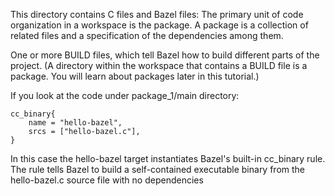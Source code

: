 This directory contains C files and Bazel files: The primary unit of code organization in a workspace is the package. A package is a collection of related files and a specification of the dependencies among them.

One or more BUILD files, which tell Bazel how to build different parts of the project. (A directory within the workspace that contains a BUILD file is a package. You will learn about packages later in this tutorial.)

If you look at the code under package_1/main directory:

```
cc_binary{
    name = "hello-bazel",
    srcs = ["hello-bazel.c"],
}

````

In this case the hello-bazel target instantiates Bazel's built-in cc_binary rule. The rule tells Bazel to build a self-contained executable binary from the hello-bazel.c source file with no dependencies
